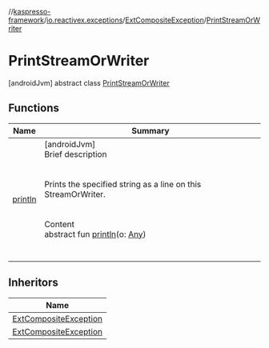 //[kaspresso-framework](../../../index.md)/[io.reactivex.exceptions](../../index.md)/[ExtCompositeException](../index.md)/[PrintStreamOrWriter](index.md)



# PrintStreamOrWriter  
 [androidJvm] abstract class [PrintStreamOrWriter](index.md)   


## Functions  
  
|  Name|  Summary| 
|---|---|
| [println](println.md)| [androidJvm]  <br>Brief description  <br><br><br>Prints the specified string as a line on this StreamOrWriter. <br><br>  <br>Content  <br>abstract fun [println](println.md)(o: [Any](https://kotlinlang.org/api/latest/jvm/stdlib/kotlin/-any/index.html))  <br><br><br>


## Inheritors  
  
|  Name| 
|---|
| [ExtCompositeException](../-wrapped-print-stream/index.md)
| [ExtCompositeException](../-wrapped-print-writer/index.md)

